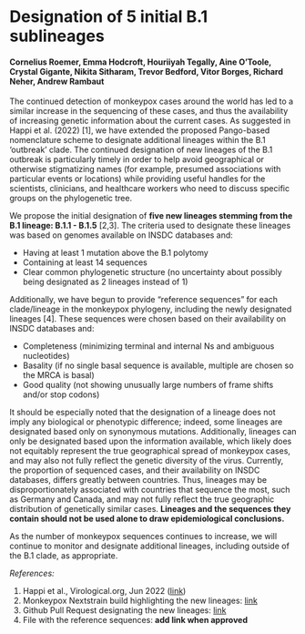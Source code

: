 # Designation of 5 initial B.1 sublineages

#### Cornelius Roemer, Emma Hodcroft, Houriiyah Tegally, Aine O’Toole, Crystal Gigante, Nikita Sitharam, Trevor Bedford, Vitor Borges, Richard Neher, Andrew Rambaut

The continued detection of monkeypox cases around the world has led to a similar increase in the sequencing of these cases, and thus the availability of increasing genetic information about the current cases. As suggested in Happi et al. (2022) [1], we have extended the proposed Pango-based nomenclature scheme to designate additional lineages within the B.1 ‘outbreak’ clade. The continued designation of new lineages of the B.1 outbreak is particularly timely in order to help avoid geographical or otherwise stigmatizing names (for example, presumed associations with particular events or locations) while providing useful handles for the scientists, clinicians, and healthcare workers who need to discuss specific groups on the phylogenetic tree. 

We propose the initial designation of **five new lineages stemming from the B.1 lineage: B.1.1 - B.1.5** [2,3]. The criteria used to designate these lineages was based on genomes available on INSDC databases and:
- Having at least 1 mutation above the B.1 polytomy
- Containing at least 14 sequences
- Clear common phylogenetic structure (no uncertainty about possibly being designated as 2 lineages instead of 1)

Additionally, we have begun to provide “reference sequences” for each clade/lineage in the monkeypox phylogeny, including the newly designated lineages [4]. These sequences were chosen based on their availability on INSDC databases and:
- Completeness (minimizing terminal and internal Ns and ambiguous nucleotides)
- Basality (if no single basal sequence is available, multiple are chosen so the MRCA is basal)
- Good quality (not showing unusually large numbers of frame shifts and/or stop codons)

It should be especially noted that the designation of a lineage does not imply any biological or phenotypic difference; indeed, some lineages are designated based only on synonymous mutations. Additionally, lineages can only be designated based upon the information available, which likely does not equitably represent the true geographical spread of monkeypox cases, and may also not fully reflect the genetic diversity of the virus. Currently, the proportion of sequenced cases, and their availability on INSDC databases, differs greatly between countries. Thus, lineages may be disproportionately associated with countries that sequence the most, such as Germany and Canada, and may not fully reflect the true geographic distribution of genetically similar cases. **Lineages and the sequences they contain should not be used alone to draw epidemiological conclusions.**

As the number of monkeypox sequences continues to increase, we will continue to monitor and designate additional lineages, including outside of the B.1 clade, as appropriate. 

_References:_
1. Happi et al., Virological.org, Jun 2022 ([link](https://virological.org/t/urgent-need-for-a-non-discriminatory-and-non-stigmatizing-nomenclature-for-monkeypox-virus/853))
2. Monkeypox Nextstrain build highlighting the new lineages: [link](https://nextstrain.org/monkeypox/hmpxv1?f_clade_membership=B.1.1,B.1.2,B.1.3,B.1.4,B.1.5&label=clade:B.1)
3. Github Pull Request designating the new lineages: [link](https://github.com/nextstrain/monkeypox/pull/95)
4. File with the reference sequences: **add link when approved**
